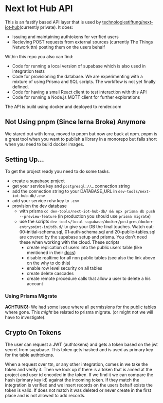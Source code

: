 # Next Iot Hub API

This is an fastify based API layer that is used by [technologiestiftung/next-iot-hub](https://github.com/technologiestiftung/next-iot-hub)(currently private). It does:

* Issuing and maintaining authtokens for verified users
* Recieving POST requests from external sources (currently The Things Network ttn) posting them on the users behalf

Within this repo you also can find:

* Code for running a local version of supabase which is also used in integration tests
* Code for provisioning the database. We are experimenting with a mixture of using Prisma and SQL scripts. The workflow is not yet finally defined. 
* Code for having a small React client to test interaction with this API
* Code for running a Node.js MQTT client for further explorations

The API is build using docker and deployed to render.com

## Not Using pnpm (Since lerna Broke) Anymore

We stared out with lerna, moved to pnpm but now are back at npm. pnpm is a great tool when you want to publish a library in a monorepo but falls short when you need to build docker images. 

<!-- * To install pnpm run `npm install -g pnpm`
* To install and link all packages `pnpm multi install`
* To install a dev dependency package `pnpm add <pkg> -D`
* To learn more see https://pnpm.io/ -->
## Setting Up…


To get the project ready you need to do some tasks.

* create a supabase project
* get your service key and `postgresql://…` connection string
* add the connection string to your DATABASE_URL  in `dev-tools/next-iot-hub-db/.env`
* add your service rolw key to `.env`
* provision the dev database
  * with prisma `cd dev-tools/next-iot-hub-db/ && npx prisma db push --preview-feature` (in production you should use `prisma migrate`)
  * use the scripts `dev-tools/local-supabase/docker/postgres/docker-entrypoint-initdb.d/` to give your DB the final touches. Watch out: 00-initial-schema.sql, 01-auth-schema.sql and 20-public-tables.sql are covered by the supabase setup and prisma. You don't need these when working with the cloud. These scripts
    * create replication of users into the public users table (like mentioned in their [docs](https://supabase.io/docs/guides/auth#create-a-publicusers-table))
    * disable realtime for all non public tables (see also the link above on the why to do this)
    * enable row level security on all tables
    * create delete cascades
    * create remote procedure calls  that allow a user to delete a his account
### Using Prisma Migrate

**ACHTUNG!:** We had some issue where all permissions for the public tables where gone. This *might* be related to prisma migrate. (or might not we will have to investigate).

<!-- * To create a migration and apply it directly run `pnpx prisma migrate dev --name init`
* !DONT edit migrations that already have been applied
* To only create but not apply a migration run `pnpx prisma migrate dev --create-only`
* To apply that migration run `pnpx prisma migrate dev` again
* To deploy to production run `npx prisma migrate deploy` !Hint: this shouldn't be done on a dev machine but on ci.
* To learn more see https://www.prisma.io/docs/concepts/components/prisma-migrate -->



## Crypto On Tokens

The user can request a JWT (authtokens) and gets a token based on the jwt secret from supabase. This token gets hashed and is used as primary key for the table authtokens.

When a request over ttn, or any other integration, comes in we take the token and verify it. Then we look up if there is a token that is aimed at the project and user id encoded in the token. If we find it we can compare the hash (primary key id) against the incoming token. If they match the integration is verified and we insert records on the users behalf exists the token is valid. If does not match it was deleted or never create in the first place and is not allowed to add records.

<!-- Actually we should not remove existing but deleted tokens. We should flag them as revoked. When some one has a valid token that should have been revoked, but is still in use it might be a dead project or someone is signing his own tokens with our JWT secret. -->


